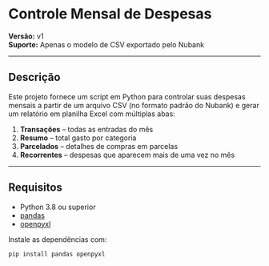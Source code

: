 # Controle Mensal de Despesas

**Versão:** v1  
**Suporte:** Apenas o modelo de CSV exportado pelo Nubank  

---

## Descrição

Este projeto fornece um script em Python para controlar suas despesas mensais a partir de um arquivo CSV (no formato padrão do Nubank) e gerar um relatório em planilha Excel com múltiplas abas:

1. **Transações** – todas as entradas do mês  
2. **Resumo** – total gasto por categoria  
3. **Parcelados** – detalhes de compras em parcelas  
4. **Recorrentes** – despesas que aparecem mais de uma vez no mês  

---

## Requisitos

- Python 3.8 ou superior  
- [pandas](https://pandas.pydata.org/)  
- [openpyxl](https://openpyxl.readthedocs.io/)  

Instale as dependências com:

```bash
pip install pandas openpyxl
